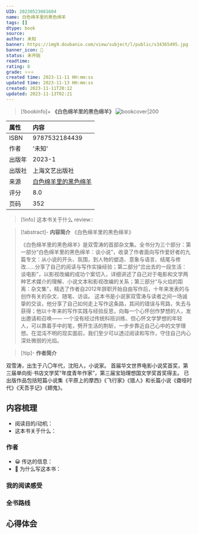 ```yaml
---
UID: 20230523081604
name: 白色绵羊里的黑色绵羊
tags: []
dtype: book
source: 
author: 未知
banner: https://img9.doubanio.com/view/subject/l/public/s34365495.jpg
banner_icon: 📖
status: 未开始
readtime: 
rating: 8
grade: ⭐⭐⭐
created time: 2023-11-11 HH:mm:ss
updated time: 2023-11-13 HH:mm:ss
created: 2023-11-11T20:12
updated: 2023-11-13T02:21
---
```


> [!bookinfo]+ **《白色绵羊里的黑色绵羊》**
> ![bookcover|200](https://img9.doubanio.com/view/subject/l/public/s34365495.jpg)
>
| 属性   | 内容                                       |
|:------ |:------------------------------------------ |
| ISBN   | 9787532184439                             |
| 作者   | '未知'                           |
| 出版年 | 2023-1                      | 
| 出版社 | 上海文艺出版社                          |
| 来源   | [白色绵羊里的黑色绵羊](https://book.douban.com/subject/36124371/) |
| 评分   |  8.0                            |
| 页码   | 352                        |

> [!info] 这本书关于什么
> review:: 



> [!abstract]- **内容简介**
>《白色绵羊里的黑色绵羊》
>
>《白色绵羊里的黑色绵羊》是双雪涛的首部杂文集。全书分为三个部分：第一部分“白色绵羊里的黑色绵羊：谈小说”，收录了作者面向写作爱好者的九篇专文：从小说的开头、氛围，到人物的塑造、意象与语言、结尾与修改……分享了自己的阅读与写作实操经验；第二部分“岔出去的一段生活：谈电影”，以影视改编的成功个案切入，详细讲述了自己对于电影和文学两种艺术媒介的理解、小说文本和影视改编的关系；第三部分“与火焰的距离：杂文集”，精选了作者自2012年辞职开始自由写作后，十年来发表的与创作有关的杂文、随笔、访谈。
这本书是小说家双雪涛与读者之间一场诚挚的交谈，他分享了自己如何走上写作这条路，其间的错误与弯路，失去与获得；他以十年来的写作实践与经验反思，向每一个心怀创作梦想的人，发出邀请和召唤——
一个没有经过传统科班训练、但心怀文学梦想的年轻人，可以靠着手中的笔，劈开生活的荆斩，一步步靠近自己心中的文学理想。在混沌不明的现实面前，我们至少可以透过阅读和写作，守住自己内心深处微弱的光焰。

> [!tip]- **作者简介**
>
 双雪涛，出生于八〇年代，沈阳人，小说家。
首届华文世界电影小说奖首奖，第三届单向街·书店文学奖“年度青年作家”，第三届宝珀理想国文学奖首奖得主。
已出版作品包括短篇小说集《平原上的摩西》《飞行家》《猎人》和长篇小说《聋哑时代》《天吾手记》《翅鬼》。



## 内容梳理

- 阅读目的/动机：
- 这本书关于什么：

### 作者
- 😀 传达的信息：
- 🙁 为什么写这本书：

### 我的阅读感受


### 全书路线

## 心得体会

